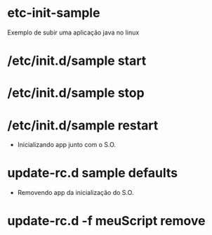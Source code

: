 # etc-init-sample
Exemplo de subir uma aplicação java no linux


# /etc/init.d/sample start
# /etc/init.d/sample stop
# /etc/init.d/sample restart

- Inicializando app junto com o S.O.

# update-rc.d sample defaults

- Removendo app da inicialização do S.O.

# update-rc.d -f meuScript remove


